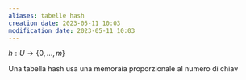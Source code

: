 ```yaml
---
aliases: tabelle hash
creation date: 2023-05-11 10:03
modification date: 2023-05-11 10:03
---
```


$h : U \to \{ 0, \dots, m \}$

Una tabella hash usa una memoraia proporzionale al numero di chiav


